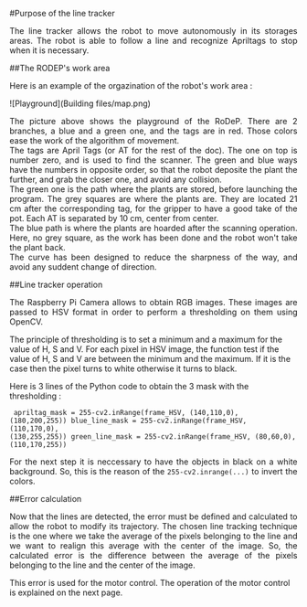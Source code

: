 #Purpose of the line tracker

<p align = justify>The line tracker allows the robot to move autonomously in its storages areas. The robot is able to follow a line and recognize Apriltags to stop when it is necessary.</p>

##The RODEP's work area

<p align = justify>Here is an example of the orgazination of the robot's work area :<br/></p>

![Playground](Building files/map.png)

<p align = justify>The picture above shows the playground of the RoDeP. There are 2 branches, a blue and a green one, and the tags are in red. Those colors ease the work of the algorithm of movement.<br/>
The tags are April Tags (or AT for the rest of the doc). The one on top is number zero, and is used to find the scanner. The green and blue ways have the numbers in opposite order, so that the robot deposite the plant the further, and grab the closer one, and avoid any collision.<br/>
The green one is the path where the plants are stored, before launching the program. The grey squares are where the plants are. They are located 21 cm after the corresponding tag, for the gripper to have a good take of the pot. Each AT is separated by 10 cm, center from center.<br/>
The blue path is where the plants are hoarded after the scanning operation. Here, no grey square, as the work has been done and the robot won't take the plant back.<br/>
The curve has been designed to reduce the sharpness of the way, and avoid any suddent change of direction.<br/></p>

##Line tracker operation

<p align = justify>The Raspberry Pi Camera allows to obtain RGB images. These images are passed to HSV format in order to perform a thresholding on them using OpenCV.<br/>

The principle of thresholding is to set a minimum and a maximum for the value of H, S and V. For each pixel in HSV image, the function test if the value of H, S and V are between the minimum and the maximum. If it is the case then the pixel turns to white otherwise it turns to black.<br/>

Here is 3 lines of the Python code to obtain the 3 mask with the thresholding :<br/></p>

<code> apriltag\_mask = 255-cv2.inRange(frame\_HSV, (140,110,0), (180,200,255)) 
blue\_line\_mask = 255-cv2.inRange(frame\_HSV, (110,170,0), (130,255,255)) 
green\_line\_mask = 255-cv2.inRange(frame\_HSV, (80,60,0), (110,170,255)) </code>

<p align = justify>For the next step it is neccessary to have the objects in black on a white background. So, this is the reason of the <code>255-cv2.inrange(...)</code> to invert the colors.<br/></p>


##Error calculation

<p align = justify>Now that the lines are detected, the error must be defined and calculated to allow the robot to modify its trajectory. The chosen line tracking technique is the one where we take the average of the pixels belonging to the line and we want to realign this average with the center of the image. So, the calculated error is the difference between the average of the pixels belonging to the line and the center of the image.<br/>

This error is used for the motor control. The operation of the motor control is explained on the next page.<br/></p>

